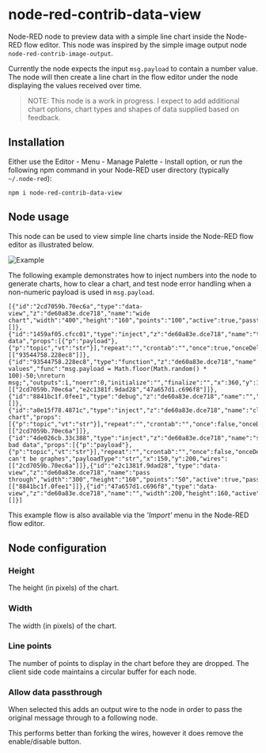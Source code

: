 # node-red-contrib-data-view
Node-RED node to preview data with a simple line chart inside the Node-RED flow editor.  This node was inspired by the simple image output node `node-red-contrib-image-output`.

Currently the node expects the input `msg.payload` to contain a number value.  The node will then create a line chart in the flow editor under the node displaying the values received over time.

> NOTE: This node is a work in progress.  I expect to add additional chart options, chart types and shapes of data supplied based on feedback.

## Installation
Either use the Editor - Menu - Manage Palette - Install option, or run the following npm command in your Node-RED user directory (typically `~/.node-red`):
```
npm i node-red-contrib-data-view
```

## Node usage
This node can be used to view simple line charts inside the Node-RED flow editor as illustrated below.

![Example](https://user-images.githubusercontent.com/707704/103112409-1f14b480-460a-11eb-8695-84db53fc88c9.png)

The following example demonstrates how to inject numbers into the node to generate charts, how to clear a chart, and test node error handling when a non-numeric payload is used in <code>msg.payload</code>.

```
[{"id":"2cd7059b.70ec6a","type":"data-view","z":"de60a83e.dce718","name":"wide chart","width":"400","height":"160","points":"100","active":true,"passthru":false,"outputs":0,"x":550,"y":120,"wires":[]},{"id":"1459af05.cfcc01","type":"inject","z":"de60a83e.dce718","name":"trigger data","props":[{"p":"payload"},{"p":"topic","vt":"str"}],"repeat":"","crontab":"","once":true,"onceDelay":0.1,"topic":"","payload":"","payloadType":"date","x":150,"y":120,"wires":[["93544758.228ec8"]]},{"id":"93544758.228ec8","type":"function","z":"de60a83e.dce718","name":"generate values","func":"msg.payload = Math.floor(Math.random() * 100)-50;\nreturn msg;","outputs":1,"noerr":0,"initialize":"","finalize":"","x":360,"y":120,"wires":[["2cd7059b.70ec6a","e2c1381f.9dad28","47a657d1.c696f8"]]},{"id":"8841bc1f.0fee1","type":"debug","z":"de60a83e.dce718","name":"","active":true,"tosidebar":true,"console":false,"tostatus":false,"complete":"false","statusVal":"","statusType":"auto","x":730,"y":340,"wires":[]},{"id":"a0e15f78.4871c","type":"inject","z":"de60a83e.dce718","name":"clear chart","props":[{"p":"topic","vt":"str"}],"repeat":"","crontab":"","once":false,"onceDelay":0.1,"topic":"test","x":160,"y":160,"wires":[["2cd7059b.70ec6a"]]},{"id":"4de026cb.33c388","type":"inject","z":"de60a83e.dce718","name":"send bad data","props":[{"p":"payload"},{"p":"topic","vt":"str"}],"repeat":"","crontab":"","once":false,"onceDelay":0.1,"topic":"","payload":"strings can't be graphes","payloadType":"str","x":150,"y":200,"wires":[["2cd7059b.70ec6a"]]},{"id":"e2c1381f.9dad28","type":"data-view","z":"de60a83e.dce718","name":"pass through","width":"300","height":"160","points":"50","active":true,"passthru":true,"outputs":1,"x":550,"y":340,"wires":[["8841bc1f.0fee1"]]},{"id":"47a657d1.c696f8","type":"data-view","z":"de60a83e.dce718","name":"","width":200,"height":160,"active":true,"passthru":false,"outputs":0,"x":320,"y":340,"wires":[]}]
```

This example flow is also available via the *'Import'* menu in the Node-RED flow editor.

## Node configuration
### Height
The height (in pixels) of the chart.

### Width
The width (in pixels) of the chart.

### Line points
The number of points to display in the chart before they are dropped.  The client side code maintains a circular buffer for each node.

### Allow data passthrough
When selected this adds an output wire to the node in order to pass the original message through to a following node.

This performs better than forking the wires, however it does remove the enable/disable button.





